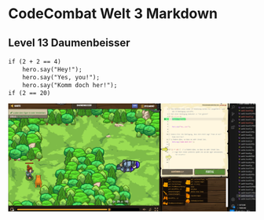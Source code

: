 # CodeCombat Welt 3 Markdown
## Level 13 Daumenbeisser
```
if (2 + 2 == 4) 
    hero.say("Hey!");
    hero.say("Yes, you!");
    hero.say("Komm doch her!");
if (2 == 20)
```
![alt text](image-98.png)